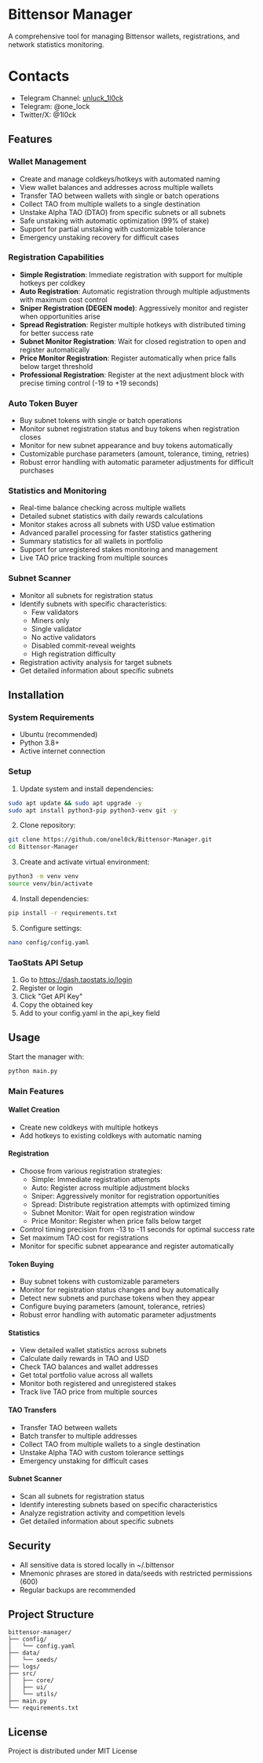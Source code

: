 # Bittensor Manager

A comprehensive tool for managing Bittensor wallets, registrations, and network statistics monitoring.

# Contacts
* Telegram Channel: [unluck_1l0ck](https://t.me/unluck_1l0ck)
* Telegram: @one_lock
* Twitter/X: @1l0ck

## Features

### Wallet Management
- Create and manage coldkeys/hotkeys with automated naming
- View wallet balances and addresses across multiple wallets
- Transfer TAO between wallets with single or batch operations
- Collect TAO from multiple wallets to a single destination
- Unstake Alpha TAO (DTAO) from specific subnets or all subnets
- Safe unstaking with automatic optimization (99% of stake)
- Support for partial unstaking with customizable tolerance
- Emergency unstaking recovery for difficult cases

### Registration Capabilities
- **Simple Registration**: Immediate registration with support for multiple hotkeys per coldkey
- **Auto Registration**: Automatic registration through multiple adjustments with maximum cost control
- **Sniper Registration (DEGEN mode)**: Aggressively monitor and register when opportunities arise
- **Spread Registration**: Register multiple hotkeys with distributed timing for better success rate
- **Subnet Monitor Registration**: Wait for closed registration to open and register automatically
- **Price Monitor Registration**: Register automatically when price falls below target threshold
- **Professional Registration**: Register at the next adjustment block with precise timing control (-19 to +19 seconds)

### Auto Token Buyer
- Buy subnet tokens with single or batch operations
- Monitor subnet registration status and buy tokens when registration closes
- Monitor for new subnet appearance and buy tokens automatically
- Customizable purchase parameters (amount, tolerance, timing, retries)
- Robust error handling with automatic parameter adjustments for difficult purchases

### Statistics and Monitoring
- Real-time balance checking across multiple wallets
- Detailed subnet statistics with daily rewards calculations
- Monitor stakes across all subnets with USD value estimation
- Advanced parallel processing for faster statistics gathering
- Summary statistics for all wallets in portfolio
- Support for unregistered stakes monitoring and management
- Live TAO price tracking from multiple sources

### Subnet Scanner
- Monitor all subnets for registration status
- Identify subnets with specific characteristics:
  - Few validators
  - Miners only
  - Single validator
  - No active validators
  - Disabled commit-reveal weights
  - High registration difficulty
- Registration activity analysis for target subnets
- Get detailed information about specific subnets

## Installation

### System Requirements
- Ubuntu (recommended)
- Python 3.8+
- Active internet connection

### Setup

1. Update system and install dependencies:
```bash
sudo apt update && sudo apt upgrade -y
sudo apt install python3-pip python3-venv git -y
```

2. Clone repository:
```bash
git clone https://github.com/onel0ck/Bittensor-Manager.git
cd Bittensor-Manager
```

3. Create and activate virtual environment:
```bash
python3 -m venv venv
source venv/bin/activate
```

4. Install dependencies:
```bash
pip install -r requirements.txt
```

5. Configure settings:
```bash
nano config/config.yaml
```

### TaoStats API Setup
1. Go to https://dash.taostats.io/login
2. Register or login
3. Click "Get API Key"
4. Copy the obtained key
5. Add to your config.yaml in the api_key field

## Usage

Start the manager with:
```bash
python main.py
```

### Main Features

#### Wallet Creation
- Create new coldkeys with multiple hotkeys
- Add hotkeys to existing coldkeys with automatic naming

#### Registration
- Choose from various registration strategies:
  - Simple: Immediate registration attempts
  - Auto: Register across multiple adjustment blocks
  - Sniper: Aggressively monitor for registration opportunities
  - Spread: Distribute registration attempts with optimized timing
  - Subnet Monitor: Wait for open registration window
  - Price Monitor: Register when price falls below target
- Control timing precision from -13 to -11 seconds for optimal success rate
- Set maximum TAO cost for registrations
- Monitor for specific subnet appearance and register automatically

#### Token Buying
- Buy subnet tokens with customizable parameters
- Monitor for registration status changes and buy automatically
- Detect new subnets and purchase tokens when they appear
- Configure buying parameters (amount, tolerance, retries)
- Robust error handling with automatic parameter adjustments

#### Statistics
- View detailed wallet statistics across subnets
- Calculate daily rewards in TAO and USD
- Check TAO balances and wallet addresses
- Get total portfolio value across all wallets
- Monitor both registered and unregistered stakes
- Track live TAO price from multiple sources

#### TAO Transfers
- Transfer TAO between wallets
- Batch transfer to multiple addresses
- Collect TAO from multiple wallets to a single destination
- Unstake Alpha TAO with custom tolerance settings
- Emergency unstaking for difficult cases

#### Subnet Scanner
- Scan all subnets for registration status
- Identify interesting subnets based on specific characteristics
- Analyze registration activity and competition levels
- Get detailed information about specific subnets

## Security

- All sensitive data is stored locally in ~/.bittensor
- Mnemonic phrases are stored in data/seeds with restricted permissions (600)
- Regular backups are recommended

## Project Structure

```
bittensor-manager/
├── config/
│   └── config.yaml
├── data/
│   └── seeds/
├── logs/
├── src/
│   ├── core/
│   ├── ui/
│   └── utils/
├── main.py
└── requirements.txt
```

## License
Project is distributed under MIT License
